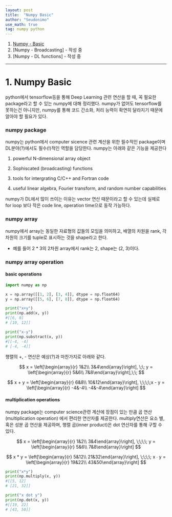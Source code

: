 ```yaml
---
layout: post
title:  "Numpy Basic"
author: "Seudonimo"
use_math: true
tag: numpy python
---
```




1. [Numpy - Basic](https://seudonimo.github.io/2019-01-31/numpy-basic)
2. [Numpy - Broadcasting] - 작성 중
3. [Numpy - DL functions] - 작성 중

--------





# 1. Numpy Basic

python에서 tensorflow등을 통해 Deep Learning 관련 연산을 할 때, 꼭 필요한 package라고 할 수 있는 numpy에 대해 정리했다. numpy가 없어도 tensorflow를 못하는건 아니지만, numpy를 통해 코드 간소화, 처리 능력이 확연히 달라지기 때문에 알아야 할 필요가 있다.





### numpy package
numpy는 python에서 computer sicence 관련 계산을 위한 필수적인 package이며 DL분야(?)에서도 필수(!)적인 역할을 담당한다. numpy는 아래와 같은 기능을 제공한다

1. powerful N-dimensional array object

2. Sophiscated (broadcasting) functions

3. tools for intergrating C/C++ and Fortran code

4. useful linear algebra, Fourier transform, and random number capabilities

numpy가 DL에서 많이 쓰이는 이유는 vector 연산 때문이라고 할 수 있는데 실제로 for loop 보다 작은 code line, operation time으로 동작 가능하다.





### numpy array

numpy에서 array는 동일한 자료형의 값들의 모임을 의미하고, 배열의 차원을 rank, 각 차원의 크기를 tuple로 표시하는 것을 shape라고 한다.
- 예를 들어 2 * 3의 2차원 array에서 rank는 2, shape는 (2, 3)이다.





### numpy array operation

#### basic operations
``` python
import numpy as np

x = np.array([[1, 2], [3, 4]], dtype = np.float64)
y = np.array([[5, 6], [7, 8]], dtype = np.float64)

print("x+y")
print(np.add(x, y))
#[[6, 8]
# [10, 12]]

print("x-y")
print(np.substract(x, y))
#[[-4, -4]
# [-4, -4]]
```
행렬의 +, - 연산은 예상(?)과 마찬가지로 아래와 같다.


$$
x = \left[\begin{array}{r} 1&2\\
3&4\end{array}\right], 	\;\;
y = \left[\begin{array}{r} 5&6\\
7&8\end{array}\right],\;\;
$$

$$
x + y = \left[\begin{array}{r} 6&8\\
10&12\end{array}\right], \;\;\;\;x - y = \left[\begin{array}{r} -4&-4\\
-4&-4\end{array}\right]
$$





#### multiplication operations

numpy package는 computer science관련 계산에 장점이 있는 만큼 곱 연산(multiplication operation) 에서 편리한 연산자를 제공한다. multiply연산은 요소 별, 혹은 성분 곱 연산을 제공하며, 행렬 곱(inner product)은 dot 연산자를 통해 구할 수 있다.


$$
x = \left[\begin{array}{r} 1&2\\
3&4\end{array}\right], 	\;\;\;\;
y = \left[\begin{array}{r} 5&6\\
7&8\end{array}\right]
$$

$$
x * y = \left[\begin{array}{r} 5&12\\
21&32\end{array}\right], \;\;\;\;
x ∙ y = \left[\begin{array}{r} 19&22\\
43&50\end{array}\right]
$$


```python
print("x*y")
print(np.multiply(x, y))
#[[5, 12]
# [21, 32]]

print("x dot y")
print(np.dot(x, y))
#[[19, 22]
# [43, 50]]	
```

